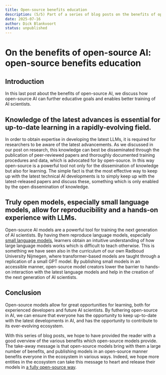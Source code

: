 ```yaml
---
title: Open-source benefits education
description: (5/5) Part of a series of blog posts on the benefits of open-source AI.
date: 2025-07-16
author: Dick Blankvoort
status: unpublished
---
```

# On the benefits of open-source AI: open-source benefits education
<author :author="author"></author>

## Introduction
In this last post about the benefits of open-source AI, we discuss how open-source AI can further educative goals and enables better training of AI scientists.

## Knowledge of the latest advances is essential for up-to-date learning in a rapidly-evolving field.
In order to obtain expertise in developing the latest LLMs, it is required for researchers to be aware of the latest advancements. As we discussed in our post on research, this knowledge can best be disseminated through the publication of peer-reviewed papers and thoroughly documented training procedures and data, which is advocated for by open-source. In this way open-source is a powerful tool not only for the dissemination of knowledge but also for learning. The simple fact is that the most effective way to keep up with the latest technical AI developments is to simply keep up with the latest-released papers and discuss these, something which is only enabled by the open dissemination of knowledge.

## Truly open models, especially small language models, allow for reproducibility and a hands-on experience with LLMs.
Open-source AI models are a powerful tool for training the next generation of AI scientists. By having them reproduce language models, especially [small language models](https://huggingface.co/HuggingFaceTB/SmolLM3-3B), learners obtain an intuitive understanding of how large language models works which is difficult to teach otherwise. This is something we have seen also in the curriculum of our own Radboud University Nijmegen, where transformer-based models are taught through a replication of a small GPT model. By publishing small models in an accessible manner, open-source model creators lower the barrier to hands-on interaction with the latest language models and help in the creation of the next generation of AI scientists.

## Conclusion
Open-source models allow for great opportunities for learning, both for experienced developers and future AI scientists. By futhering open-source in AI, we can ensure that everyone has the opportunity to keep up-to-date with the latest developments in AI, and has the opportunity to contribute to its ever-evolving ecosystem.

With this series of blog posts, we hope to have provided the reader with a good overview of the various benefits which open-source models provide. The take-away message is that open-source models bring with them a large number of benefits, and publishing models in an open-source manner benefits everyone in the ecosystem in various ways. Indeed, we hope more entities in the ecosystem can take this message to heart and release their models in [a fully open-source way](/the-index).